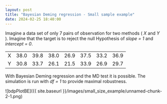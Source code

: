 ```yaml
---
layout: post
title: "Bayesian Deming regression - Small sample example"
date: 2024-02-25 18:40:00
---
```


Imagine a data set of only 7 pairs of observation for two methods ( *X*
and *Y* ). Imagine that the target is to reject the null Hypothesis of
*slope = 1* and *intercept = 0*.


|       |        |        |        |        |        |        |        |
| :---- | -----: | -----: | -----: | -----: | -----: | -----: | -----: |
|  X    | 38.0   | 39.8   |  38.0  |  26.9  |  37.5  |  33.2  |  36.9  |
|  Y    | 30.8   | 33.7   |  26.1  |  21.5  |  33.9  |  26.9  |  29.7  |


With Bayesian Deming regression and the MD test it is possible. The
simulation is run with *df = 1* to provide maximal robustness.

![bdpPlotBE]({{ site.baseurl }}/images/small_size_example/unnamed-chunk-2-1.png)